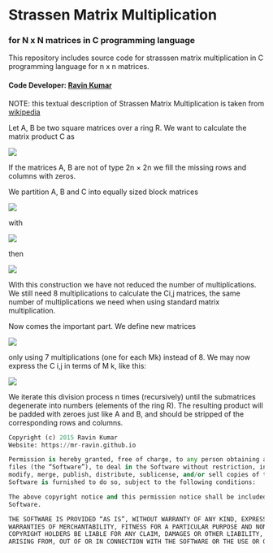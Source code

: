 # Strassen Matrix Multiplication
### for N x N matrices in C programming language

This repository includes source code for strasssen matrix multiplication in C programming language for n x n matrices.

#### Code Developer: [Ravin Kumar](https://mr-ravin.github.io) 

NOTE: this textual description of Strassen Matrix Multiplication is taken from [wikipedia](https://en.wikipedia.org/wiki/Strassen_algorithm)



Let A, B be two square matrices over a ring R. We want to calculate the matrix product C as

![](https://wikimedia.org/api/rest_v1/media/math/render/svg/96e48054fc368d460367e1f541a131ea4baedb99)

If the matrices A, B are not of type 2n × 2n we fill the missing rows and columns with zeros.

We partition A, B and C into equally sized block matrices

![](https://wikimedia.org/api/rest_v1/media/math/render/svg/41c6337190684aff7b69f124226d6e62d79ebca5)

with

![](https://wikimedia.org/api/rest_v1/media/math/render/svg/480fbf677c5973cedb5218c69501a41e1b325a1a)

then

![](https://wikimedia.org/api/rest_v1/media/math/render/svg/a08bea24eec9422cda82e6e04af1d96fc6822038)

With this construction we have not reduced the number of multiplications. We still need 8 multiplications to calculate the Ci,j matrices, the same number of multiplications we need when using standard matrix multiplication.

Now comes the important part. We define new matrices

![](https://wikimedia.org/api/rest_v1/media/math/render/svg/c12df2bb70f8f09f33f1ca4b8c2d577d5850a2ee)

only using 7 multiplications (one for each Mk) instead of 8. We may now express the C i,j in terms of M k, like this:

![](https://wikimedia.org/api/rest_v1/media/math/render/svg/e71779a8ecc64f3e1268485cf389a05cdd3e6bf8)

We iterate this division process n times (recursively) until the submatrices degenerate into numbers (elements of the ring R). The resulting product will be padded with zeroes just like A and B, and should be stripped of the corresponding rows and columns.

```python
Copyright (c) 2015 Ravin Kumar
Website: https://mr-ravin.github.io

Permission is hereby granted, free of charge, to any person obtaining a copy of this software and associated documentation 
files (the “Software”), to deal in the Software without restriction, including without limitation the rights to use, copy, 
modify, merge, publish, distribute, sublicense, and/or sell copies of the Software, and to permit persons to whom the 
Software is furnished to do so, subject to the following conditions:

The above copyright notice and this permission notice shall be included in all copies or substantial portions of the 
Software.

THE SOFTWARE IS PROVIDED “AS IS”, WITHOUT WARRANTY OF ANY KIND, EXPRESS OR IMPLIED, INCLUDING BUT NOT LIMITED TO THE 
WARRANTIES OF MERCHANTABILITY, FITNESS FOR A PARTICULAR PURPOSE AND NONINFRINGEMENT. IN NO EVENT SHALL THE AUTHORS OR 
COPYRIGHT HOLDERS BE LIABLE FOR ANY CLAIM, DAMAGES OR OTHER LIABILITY, WHETHER IN AN ACTION OF CONTRACT, TORT OR OTHERWISE, 
ARISING FROM, OUT OF OR IN CONNECTION WITH THE SOFTWARE OR THE USE OR OTHER DEALINGS IN THE SOFTWARE.
```
